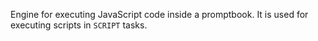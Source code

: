 Engine for executing JavaScript code inside a promptbook.
It is used for executing scripts in `SCRIPT` tasks.
